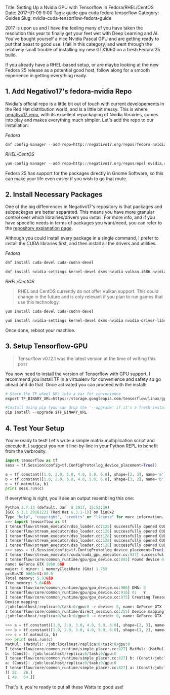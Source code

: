 Title: Setting Up a Nvidia GPU with Tensorflow in Fedora/RHEL/CentOS
Date: 2017-01-09 9:00
Tags: guide gpu cuda fedora tensorflow
Category: Guides
Slug: nvidia-cuda-tensorflow-fedora-guide

2017 is upon us and I have the feeling many of you have taken the resolution this year to finally get your feet wet with Deep Learning and AI. You've bought yourself a nice Nvidia Pascal GPU and are getting ready to put that beast to good use. I fall in this category, and went through the relatively small trouble of installing my new GTX1060 on a fresh Fedora 25 build.

If you already have a RHEL-based setup, or are maybe looking at the new Fedora 25 release as a potential good host, follow along for a smooth experience in getting everything ready.

## 1. Add Negativo17's fedora-nvidia Repo

Nvidia's official repo is a little bit out of touch with current developements in the Red Hat distribution world, and is a little bit messy. This is where [negativo17 repo](http://negativo17.org/nvidia-driver/), with its excellent repackaging of Nvidia librairies, comes into play and makes everything much simpler. Let's add the repo to our installation:

_Fedora_

```python
dnf config-manager --add-repo=http://negativo17.org/repos/fedora-nvidia.repo
```

_RHEL/CentOS_

```python
yum-config-manager --add-repo=http://negativo17.org/repos/epel-nvidia.repo
```

Fedora 25 has support for the packages directly in Gnome Software, so this can make your life even easier if you wish to go that route.

## 2. Install Necessary Packages

One of the big diffenrences in Negativo17's repository is that packages and subpackages are better separated. This means you have more granular control over which librairies/drivers you install. For more info, and if you have specefic needs in terms of packages you want/need, you can refer to the [repository explanation page](http://negativo17.org/nvidia-driver/).

Although you could install every package in a single command, I prefer to install the CUDA libraries first, and then install all the drivers and utilities.

_Fedora_

```python
dnf install cuda-devel cuda-cudnn-devel

dnf install nvidia-settings kernel-devel dkms-nvidia vulkan.i686 nvidia-driver-libs.i686 nvidia-driver-cuda
```

_RHEL/CentOS_

> RHEL and CentOS currently do not offer Vulkan support. This could change in the future and is only relevant if you plan to run games that use this technology.

```python
yum install cuda-devel cuda-cudnn-devel

yum install nvidia-settings kernel-devel dkms-nvidia nvidia-driver-libs.i686 nvidia-driver-cuda
```

Once done, reboot your machine.

## 3. Setup Tensorflow-GPU

> Tensorflow v0.12.1 was the latest version at the time of writing this post

You now need to install the version of Tensorflow with GPU support. I recommend you install TF in a virtualenv for convenience and safety so go ahead and do that. Once activated you can proceed with the install:

```python
# Store the TF wheel URL into a var for convenience
export TF_BINARY_URL=https://storage.googleapis.com/tensorflow/linux/gpu/tensorflow_gpu-0.12.1-cp27-none-linux_x86_64.whl

#Install using pip (you can drop the '--upgrade' if it's a fresh install):
pip install --upgrade $TF_BINARY_URL
```

## 4. Test Your Setup

You're ready to test! Let's write a simple matrix multiplication script and execute it. I suggest you run it line-by-line in your Python REPL to benefit from the verbrosity.

```python
import tensorflow as tf
sess = tf.Session(config=tf.ConfigProto(log_device_placement=True))

a = tf.constant([1.0, 2.0, 3.0, 4.0, 5.0, 6.0], shape=[2, 3], name='a')
b = tf.constant([1.0, 2.0, 3.0, 4.0, 5.0, 6.0], shape=[3, 2], name='b')
c = tf.matmul(a, b)
print sess.run(c)
```

If everything is right, you'll see an output resembling this one:

```python
Python 2.7.13 (default, Jan  8 2017, 15:53:39)
[GCC 6.3.1 20161221 (Red Hat 6.3.1-1)] on linux2
Type "help", "copyright", "credits" or "license" for more information.
>>> import tensorflow as tf
I tensorflow/stream_executor/dso_loader.cc:128] successfully opened CUDA library libcublas.so locally
I tensorflow/stream_executor/dso_loader.cc:128] successfully opened CUDA library libcudnn.so locally
I tensorflow/stream_executor/dso_loader.cc:128] successfully opened CUDA library libcufft.so locally
I tensorflow/stream_executor/dso_loader.cc:128] successfully opened CUDA library libcuda.so.1 locally
I tensorflow/stream_executor/dso_loader.cc:128] successfully opened CUDA library libcurand.so locally
>>> sess = tf.Session(config=tf.ConfigProto(log_device_placement=True))
I tensorflow/stream_executor/cuda/cuda_gpu_executor.cc:937] successful NUMA node read from SysFS had negative value (-1), but there must be at least one NUMA node, so returning NUMA node zero
I tensorflow/core/common_runtime/gpu/gpu_device.cc:885] Found device 0 with properties:
name: GeForce GTX 1060 6GB
major: 6 minor: 1 memoryClockRate (GHz) 1.759
pciBusID 0000:01:00.0
Total memory: 5.93GiB
Free memory: 5.64GiB
I tensorflow/core/common_runtime/gpu/gpu_device.cc:906] DMA: 0
I tensorflow/core/common_runtime/gpu/gpu_device.cc:916] 0:   Y
I tensorflow/core/common_runtime/gpu/gpu_device.cc:975] Creating TensorFlow device (/gpu:0) -> (device: 0, name: GeForce GTX 1060 6GB, pci bus id: 0000:01:00.0)
Device mapping:
/job:localhost/replica:0/task:0/gpu:0 -> device: 0, name: GeForce GTX 1060 6GB, pci bus id: 0000:01:00.0
I tensorflow/core/common_runtime/direct_session.cc:255] Device mapping:
/job:localhost/replica:0/task:0/gpu:0 -> device: 0, name: GeForce GTX 1060 6GB, pci bus id: 0000:01:00.0

>>> a = tf.constant([1.0, 2.0, 3.0, 4.0, 5.0, 6.0], shape=[2, 3], name='a')
>>> b = tf.constant([1.0, 2.0, 3.0, 4.0, 5.0, 6.0], shape=[3, 2], name='b')
>>> c = tf.matmul(a, b)
>>> print sess.run(c)
MatMul: (MatMul): /job:localhost/replica:0/task:0/gpu:0
I tensorflow/core/common_runtime/simple_placer.cc:827] MatMul: (MatMul)/job:localhost/replica:0/task:0/gpu:0
b: (Const): /job:localhost/replica:0/task:0/gpu:0
I tensorflow/core/common_runtime/simple_placer.cc:827] b: (Const)/job:localhost/replica:0/task:0/gpu:0
a: (Const): /job:localhost/replica:0/task:0/gpu:0
I tensorflow/core/common_runtime/simple_placer.cc:827] a: (Const)/job:localhost/replica:0/task:0/gpu:0
[[ 22.  28.]
 [ 49.  64.]]
```

That's it, you're ready to put all these Watts to good use!
